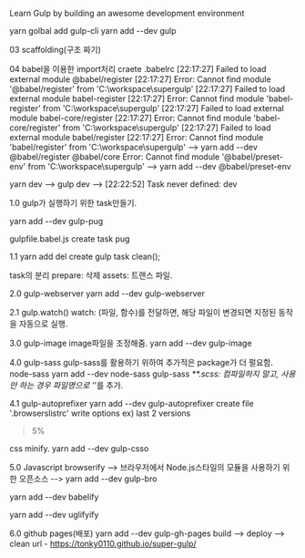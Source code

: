 Learn Gulp by building an awesome development environment

yarn golbal add gulp-cli
yarn add --dev gulp


03 scaffolding(구조 짜기)

04 babel을 이용한 import처리
craete .babelrc
[22:17:27] Failed to load external module @babel/register
[22:17:27] Error: Cannot find module '@babel/register' from 'C:\workspace\supergulp'
[22:17:27] Failed to load external module babel-register
[22:17:27] Error: Cannot find module 'babel-register' from 'C:\workspace\supergulp'
[22:17:27] Failed to load external module babel-core/register
[22:17:27] Error: Cannot find module 'babel-core/register' from 'C:\workspace\supergulp'
[22:17:27] Failed to load external module babel/register
[22:17:27] Error: Cannot find module 'babel/register' from 'C:\workspace\supergulp'
--> yarn add --dev @babel/register @babel/core
Error: Cannot find module '@babel/preset-env' from 'C:\workspace\supergulp'
--> yarn add --dev @babel/preset-env

yarn dev
--> gulp dev
--> [22:22:52] Task never defined: dev

1.0 gulp가 실행하기 위한 task만들기.

yarn add --dev gulp-pug

gulpfile.babel.js
create task pug

1.1 yarn add del
create gulp task clean();

task의 분리
prepare: 삭제
assets: 트랜스 파일.


2.0 gulp-webserver
yarn add --dev gulp-webserver


2.1 gulp.watch()
watch: (파일, 함수)를 전달하면, 해당 파일이 변경되면 지정된 동작을 자동으로 실행.

3.0 gulp-image
image파일을 조정해줌.
yarn add --dev gulp-image

4.0 gulp-sass
gulp-sass를 활용하기 위하여 추가적은 package가 더 펄요함.
node-sass
yarn add --dev node-sass gulp-sass
_**.scss: 컴파일하지 말고, 사용만 하는 경우 파일명으로 '_'를 추가.


4.1 gulp-autoprefixer
yarn add --dev gulp-autoprefixer
create file '.browserslistrc'
write options
ex)
last 2 versions
> 5%


css minify.
yarn add --dev gulp-csso


5.0 Javascript browserify
--> 브라우저에서 Node.js스타일의 모듈을 사용하기 위한 오픈소스
--> yarn add --dev gulp-bro

yarn add --dev babelify

yarn add --dev uglifyify

6.0 github pages(배포)
yarn add --dev gulp-gh-pages
build --> deploy --> clean
url - https://tonky0110.github.io/super-gulp/